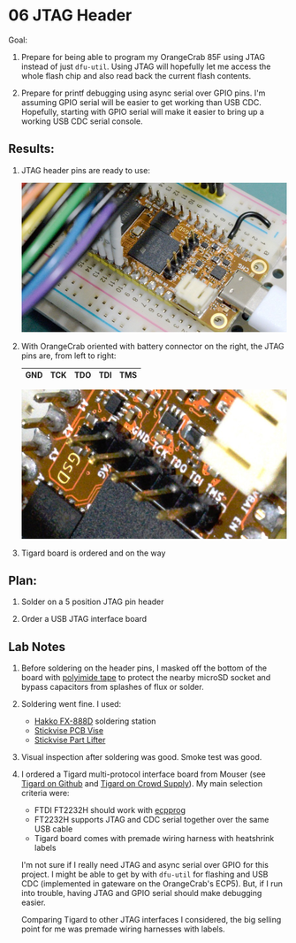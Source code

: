 <!-- SPDX-License-Identifier: CC-BY-SA-4.0 or MIT -->
<!-- SPDX-FileCopyrightText: Copyright 2024 Sam Blenny -->
# 06 JTAG Header

Goal:

1. Prepare for being able to program my OrangeCrab 85F using JTAG instead of
   just `dfu-util`. Using JTAG will hopefully let me access the whole flash
   chip and also read back the current flash contents.

2. Prepare for printf debugging using async serial over GPIO pins. I'm assuming
   GPIO serial will be easier to get working than USB CDC. Hopefully, starting
   with GPIO serial will make it easier to bring up a working USB CDC serial
   console.


## Results:

1. JTAG header pins are ready to use:

   ![OrangeCrab fpga dev board with logic analyzer and JTAG header](06_jtag_header.jpeg)

2. With OrangeCrab oriented with battery connector on the right, the JTAG pins
   are, from left to right:

   | GND | TCK | TDO | TDI | TMS |
   | --- | --- | --- | --- | --- |

   ![closeup of JTAG header pins](06_closeup.jpeg)

3. Tigard board is ordered and on the way


## Plan:

1. Solder on a 5 position JTAG pin header

2. Order a USB JTAG interface board


## Lab Notes

1. Before soldering on the header pins, I masked off the bottom of the board
   with [polyimide tape](https://www.adafruit.com/product/3057) to protect the
   nearby microSD socket and bypass capacitors from splashes of flux or solder.

2. Soldering went fine. I used:
   - [Hakko FX-888D](https://www.adafruit.com/product/1204) soldering station
   - [Stickvise PCB Vise](https://www.adafruit.com/product/3197)
   - [Stickvise Part Lifter](https://www.adafruit.com/product/4705)

3. Visual inspection after soldering was good. Smoke test was good.

4. I ordered a Tigard multi-protocol interface board from Mouser (see
   [Tigard on Github](https://github.com/tigard-tools/tigard) and
   [Tigard on Crowd Supply](https://www.crowdsupply.com/securinghw/tigard)).
   My main selection criteria were:
   - FTDI FT2232H should work with [ecpprog](https://github.com/gregdavill/ecpprog)
   - FT2232H supports JTAG and CDC serial together over the same USB cable
   - Tigard board comes with premade wiring harness with heatshrink labels

   I'm not sure if I really need JTAG and async serial over GPIO for this
   project. I might be able to get by with `dfu-util` for flashing and USB CDC
   (implemented in gateware on the OrangeCrab's ECP5). But, if I run into
   trouble, having JTAG and GPIO serial should make debugging easier.

   Comparing Tigard to other JTAG interfaces I considered, the big selling
   point for me was premade wiring harnesses with labels.
